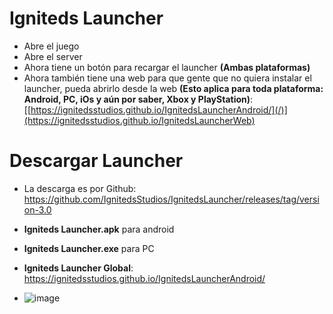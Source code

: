 # Igniteds Launcher

- Abre el juego
- Abre el server
- Ahora tiene un botón para recargar el launcher **(Ambas plataformas)**
- Ahora también tiene una web para que gente que no quiera instalar el launcher, pueda abrirlo desde la web **(Esto aplica para toda plataforma: Android, PC, iOs y aún por saber, Xbox y PlayStation)**: [[https://ignitedsstudios.github.io/IgnitedsLauncherAndroid/](/)](https://ignitedsstudios.github.io/IgnitedsLauncherWeb)


# Descargar Launcher

- La descarga es por Github: https://github.com/IgnitedsStudios/IgnitedsLauncher/releases/tag/version-3.0

- **Igniteds Launcher.apk** para android
- **Igniteds Launcher.exe** para PC
- **Igniteds Launcher Global**: https://ignitedsstudios.github.io/IgnitedsLauncherAndroid/
- ![image](https://github.com/user-attachments/assets/192d0012-99ac-459b-9b75-37576fcaaf5b)
